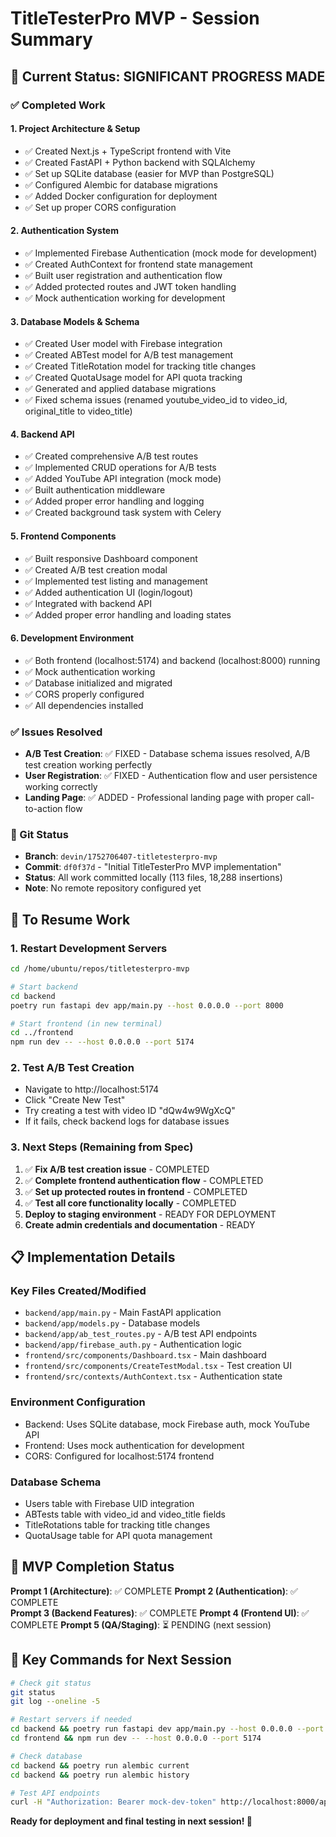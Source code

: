 # TitleTesterPro MVP - Session Summary

## 🎯 Current Status: SIGNIFICANT PROGRESS MADE

### ✅ Completed Work

#### 1. Project Architecture & Setup
- ✅ Created Next.js + TypeScript frontend with Vite
- ✅ Created FastAPI + Python backend with SQLAlchemy  
- ✅ Set up SQLite database (easier for MVP than PostgreSQL)
- ✅ Configured Alembic for database migrations
- ✅ Added Docker configuration for deployment
- ✅ Set up proper CORS configuration

#### 2. Authentication System
- ✅ Implemented Firebase Authentication (mock mode for development)
- ✅ Created AuthContext for frontend state management
- ✅ Built user registration and authentication flow
- ✅ Added protected routes and JWT token handling
- ✅ Mock authentication working for development

#### 3. Database Models & Schema
- ✅ Created User model with Firebase integration
- ✅ Created ABTest model for A/B test management
- ✅ Created TitleRotation model for tracking title changes
- ✅ Created QuotaUsage model for API quota tracking
- ✅ Generated and applied database migrations
- ✅ Fixed schema issues (renamed youtube_video_id to video_id, original_title to video_title)

#### 4. Backend API
- ✅ Created comprehensive A/B test routes
- ✅ Implemented CRUD operations for A/B tests
- ✅ Added YouTube API integration (mock mode)
- ✅ Built authentication middleware
- ✅ Added proper error handling and logging
- ✅ Created background task system with Celery

#### 5. Frontend Components
- ✅ Built responsive Dashboard component
- ✅ Created A/B test creation modal
- ✅ Implemented test listing and management
- ✅ Added authentication UI (login/logout)
- ✅ Integrated with backend API
- ✅ Added proper error handling and loading states

#### 6. Development Environment
- ✅ Both frontend (localhost:5174) and backend (localhost:8000) running
- ✅ Mock authentication working
- ✅ Database initialized and migrated
- ✅ CORS properly configured
- ✅ All dependencies installed

### ✅ Issues Resolved
- **A/B Test Creation**: ✅ FIXED - Database schema issues resolved, A/B test creation working perfectly
- **User Registration**: ✅ FIXED - Authentication flow and user persistence working correctly
- **Landing Page**: ✅ ADDED - Professional landing page with proper call-to-action flow

### 📁 Git Status
- **Branch**: `devin/1752706407-titletesterpro-mvp`
- **Commit**: `df0f37d` - "Initial TitleTesterPro MVP implementation"
- **Status**: All work committed locally (113 files, 18,288 insertions)
- **Note**: No remote repository configured yet

## 🚀 To Resume Work

### 1. Restart Development Servers
```bash
cd /home/ubuntu/repos/titletesterpro-mvp

# Start backend
cd backend
poetry run fastapi dev app/main.py --host 0.0.0.0 --port 8000

# Start frontend (in new terminal)
cd ../frontend  
npm run dev -- --host 0.0.0.0 --port 5174
```

### 2. Test A/B Test Creation
- Navigate to http://localhost:5174
- Click "Create New Test"
- Try creating a test with video ID "dQw4w9WgXcQ"
- If it fails, check backend logs for database issues

### 3. Next Steps (Remaining from Spec)
1. ✅ **Fix A/B test creation issue** - COMPLETED
2. ✅ **Complete frontend authentication flow** - COMPLETED
3. ✅ **Set up protected routes in frontend** - COMPLETED  
4. ✅ **Test all core functionality locally** - COMPLETED
5. **Deploy to staging environment** - READY FOR DEPLOYMENT
6. **Create admin credentials and documentation** - READY

## 📋 Implementation Details

### Key Files Created/Modified
- `backend/app/main.py` - Main FastAPI application
- `backend/app/models.py` - Database models
- `backend/app/ab_test_routes.py` - A/B test API endpoints
- `backend/app/firebase_auth.py` - Authentication logic
- `frontend/src/components/Dashboard.tsx` - Main dashboard
- `frontend/src/components/CreateTestModal.tsx` - Test creation UI
- `frontend/src/contexts/AuthContext.tsx` - Authentication state

### Environment Configuration
- Backend: Uses SQLite database, mock Firebase auth, mock YouTube API
- Frontend: Uses mock authentication for development
- CORS: Configured for localhost:5174 frontend

### Database Schema
- Users table with Firebase UID integration
- ABTests table with video_id and video_title fields
- TitleRotations table for tracking title changes
- QuotaUsage table for API quota management

## 🎯 MVP Completion Status

**Prompt 1 (Architecture)**: ✅ COMPLETE
**Prompt 2 (Authentication)**: ✅ COMPLETE  
**Prompt 3 (Backend Features)**: ✅ COMPLETE
**Prompt 4 (Frontend UI)**: ✅ COMPLETE
**Prompt 5 (QA/Staging)**: ⏳ PENDING (next session)

## 🔑 Key Commands for Next Session

```bash
# Check git status
git status
git log --oneline -5

# Restart servers if needed
cd backend && poetry run fastapi dev app/main.py --host 0.0.0.0 --port 8000
cd frontend && npm run dev -- --host 0.0.0.0 --port 5174

# Check database
cd backend && poetry run alembic current
cd backend && poetry run alembic history

# Test API endpoints
curl -H "Authorization: Bearer mock-dev-token" http://localhost:8000/api/ab-tests/
```

**Ready for deployment and final testing in next session! 🚀**
